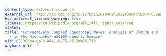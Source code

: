 ```yaml
---
content_type: external-resource
external_url: http://dx.doi.org/10.1175/1520-0469(1999)056%3C0374:CCEWAO%3E2.0.CO;2
has_external_license_warning: true
license: https://en.wikipedia.org/wiki/All_rights_reserved
status: ''
title: "Convectively Coupled Equatorial Waves: Analysis of Clouds and Temperature\
  \ in the Wavenumber\u2013Frequency Domain"
uid: 68130dba-6a2a-4441-b275-1513449a1710
wayback_url: ''
---
```


